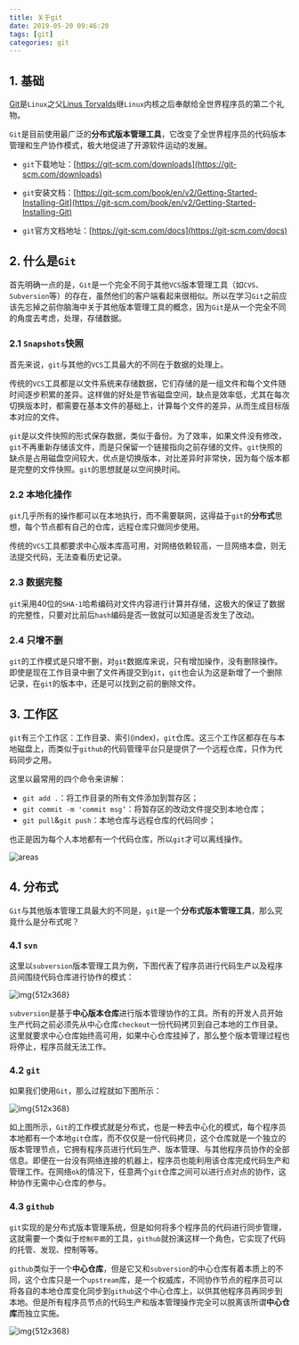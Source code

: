 ```yaml
---
title: 关于git
date: 2019-05-20 09:46:20
tags: [git]
categories: git
---
```


## 1.  基础

[Git](https://git-scm.com/)是`Linux`之父[Linus Torvalds](https://github.com/torvalds)继`Linux`内核之后奉献给全世界程序员的第二个礼物。

`Git`是目前使用最广泛的**分布式版本管理工具**，它改变了全世界程序员的代码版本管理和生产协作模式，极大地促进了开源软件运动的发展。

-   `git`下载地址：[https://git-scm.com/downloads](https://git-scm.com/downloads)
-   `git`安装文档：[https://git-scm.com/book/en/v2/Getting-Started-Installing-Git](https://git-scm.com/book/en/v2/Getting-Started-Installing-Git)

-   `git`官方文档地址：[https://git-scm.com/docs](https://git-scm.com/docs)

## 2. 什么是`Git`

首先明确一点的是，`Git`是一个完全不同于其他`VCS`版本管理工具（如`CVS`、`Subversion`等）的存在，虽然他们的客户端看起来很相似。所以在学习`Git`之前应该先忘掉之前你脑海中关于其他版本管理工具的概念，因为`Git`是从一个完全不同的角度去考虑，处理，存储数据。

### 2.1 `Snapshots`快照

首先来说，`git`与其他的`VCS`工具最大的不同在于数据的处理上。

传统的`VCS`工具都是以文件系统来存储数据，它们存储的是一组文件和每个文件随时间逐步积累的差异。这样做的好处是节省磁盘空间，缺点是效率低，尤其在每次切换版本时，都需要在基本文件的基础上，计算每个文件的差异，从而生成目标版本对应的文件。

`git`是以文件快照的形式保存数据，类似于备份。为了效率，如果文件没有修改，`git`不再重新存储该文件，而是只保留一个链接指向之前存储的文件。`git`快照的缺点是占用磁盘空间较大，优点是切换版本，对比差异时非常快，因为每个版本都是完整的文件快照。`git`的思想就是以空间换时间。

### 2.2 本地化操作

`git`几乎所有的操作都可以在本地执行，而不需要联网，这得益于`git`的**分布式**思想，每个节点都有自己的仓库，远程仓库只做同步使用。

传统的`VCS`工具都要求中心版本库高可用，对网络依赖较高，一旦网络本盘，则无法提交代码，无法查看历史记录。

### 2.3 数据完整

`git`采用40位的`SHA-1`哈希编码对文件内容进行计算并存储，这极大的保证了数据的完整性，只要对比前后`hash`编码是否一致就可以知道是否发生了改动。

### 2.4 只增不删

`git`的工作模式是只增不删，对`git`数据库来说，只有增加操作，没有删除操作。即使是现在工作目录中删了文件再提交到`git`，`git`也会认为这是新增了一个删除记录，在`git`的版本中，还是可以找到之前的删除文件。

## 3. 工作区

`git`有三个工作区：工作目录、索引(index)，`git`仓库。这三个工作区都存在与本地磁盘上，而类似于`github`的代码管理平台只是提供了一个远程仓库，只作为代码同步之用。

这里以最常用的四个命令来讲解：

-   `git add .`：将工作目录的所有文件添加到暂存区；
-   `git commit -m 'commit msg’`：将暂存区的改动文件提交到本地仓库；
-   `git pull`&`git push`：本地仓库与远程仓库的代码同步；

也正是因为每个人本地都有一个代码仓库，所以`git`才可以离线操作。

![areas](https://raw.githubusercontent.com/aaaaaAndy/picture/main/images/20210520104419.png)

## 4. 分布式

`Git`与其他版本管理工具最大的不同是，`git`是一个**分布式版本管理工具**，那么究竟什么是分布式呢？

### 4.1 `svn`

这里以`subversion`版本管理工具为例，下图代表了程序员进行代码生产以及程序员间围绕代码仓库进行协作的模式：

![img{512x368}](https://raw.githubusercontent.com/aaaaaAndy/picture/main/images/20210519174408.png)

`subversion`是基于**中心版本仓库**进行版本管理协作的工具。所有的开发人员开始生产代码之前必须先从中心仓库`checkout`一份代码拷贝到自己本地的工作目录。这里就要求中心仓库始终高可用，如果中心仓库挂掉了，那么整个版本管理过程也将停止，程序员就无法工作。

### 4.2 `git`

如果我们使用`Git`，那么过程就如下图所示：



![img{512x368}](https://raw.githubusercontent.com/aaaaaAndy/picture/main/images/20210519174359.png)

如上图所示，`Git`的工作模式就是分布式，也是一种去中心化的模式，每个程序员本地都有一个本地`git`仓库，而不仅仅是一份代码拷贝，这个仓库就是一个独立的版本管理节点，它拥有程序员进行代码生产、版本管理、与其他程序员协作的全部信息。即便在一台没有网络连接的机器上，程序员也能利用该仓库完成代码生产和管理工作。在网络`ok`的情况下，任意两个`git`仓库之间可以进行点对点的协作，这种协作无需中心仓库的参与。

### 4.3  `github`

`git`实现的是分布式版本管理系统，但是如何将多个程序员的代码进行同步管理，这就需要一个类似于`控制平面`的工具，`github`就扮演这样一个角色，它实现了代码的托管、发现、控制等等。

`github`类似于一个**中心仓库**，但是它又和`subversion`的中心仓库有着本质上的不同，这个仓库只是一个`upstream`库，是一个权威库，不同协作节点的程序员可以将各自的本地仓库变化同步到`github`这个中心仓库上，以供其他程序员再同步到本地。但是所有程序员节点的代码生产和版本管理操作完全可以脱离该所谓**中心仓库**而独立实施。

![img{512x368}](https://raw.githubusercontent.com/aaaaaAndy/picture/main/images/20210519175437.png)



<!-- more -->
